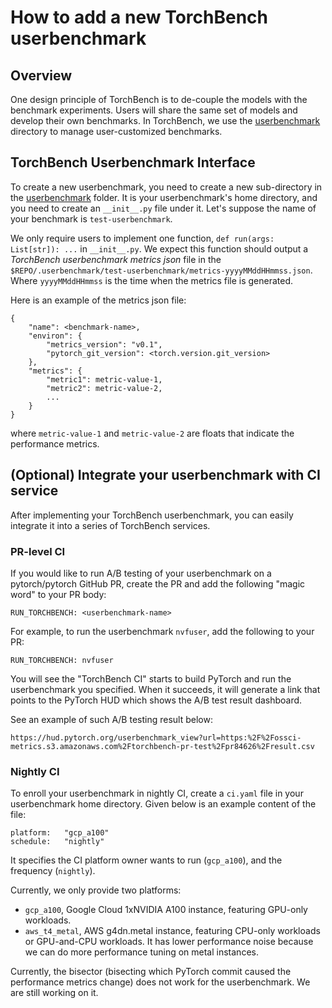 # How to add a new TorchBench userbenchmark

## Overview
One design principle of TorchBench is to de-couple the models with the benchmark experiments.
Users will share the same set of models and develop their own benchmarks.
In TorchBench, we use the [userbenchmark](https://github.com/pytorch/benchmark/tree/main/userbenchmark) directory
to manage user-customized benchmarks.

## TorchBench Userbenchmark Interface

To create a new userbenchmark, you need to create a new sub-directory in
the [userbenchmark](https://github.com/pytorch/benchmark/tree/main/userbenchmark) folder.
It is your userbenchmark's home directory, and you need to create an `__init__.py` file under it.
Let's suppose the name of your benchmark is `test-userbenchmark`.

We only require users to implement one function, `def run(args: List[str]): ...` in `__init__.py`.
We expect this function should output a *TorchBench userbenchmark metrics json* file in the `$REPO/.userbenchmark/test-userbenchmark/metrics-yyyyMMddHHmmss.json`.
Where `yyyyMMddHHmmss` is the time when the metrics file is generated.

Here is an example of the metrics json file:

```
{
    "name": <benchmark-name>,
    "environ": {
        "metrics_version": "v0.1",
        "pytorch_git_version": <torch.version.git_version>
    },
    "metrics": {
        "metric1": metric-value-1,
        "metric2": metric-value-2,
        ...
    }
}
```

where `metric-value-1` and `metric-value-2` are floats that indicate the performance metrics. 

## (Optional) Integrate your userbenchmark with CI service

After implementing your TorchBench userbenchmark, you can easily integrate it into a series of TorchBench services.

### PR-level CI
If you would like to run A/B testing of your userbenchmark on a pytorch/pytorch GitHub PR, create the PR and add the
following "magic word" to your PR body:

```
RUN_TORCHBENCH: <userbenchmark-name>
```

For example, to run the userbenchmark `nvfuser`, add the following to your PR:

```
RUN_TORCHBENCH: nvfuser
```

You will see the "TorchBench CI" starts to build PyTorch and run the userbenchmark you specified.
When it succeeds, it will generate a link that points to the PyTorch HUD which shows the A/B test result dashboard.

See an example of such A/B testing result below:
```
https://hud.pytorch.org/userbenchmark_view?url=https:%2F%2Fossci-metrics.s3.amazonaws.com%2Ftorchbench-pr-test%2Fpr84626%2Fresult.csv
```

### Nightly CI

To enroll your userbenchmark in nightly CI, create a `ci.yaml` file in your userbenchmark home directory.
Given below is an example content of the file:

```
platform:   "gcp_a100"
schedule:   "nightly"
```

It specifies the CI platform owner wants to run (`gcp_a100`), and the frequency (`nightly`).

Currently, we only provide two platforms:

- `gcp_a100`, Google Cloud 1xNVIDIA A100 instance, featuring GPU-only workloads.
- `aws_t4_metal`, AWS g4dn.metal instance, featuring CPU-only workloads or GPU-and-CPU workloads.
   It has lower performance noise because we can do more performance tuning on metal instances.

Currently, the bisector (bisecting which PyTorch commit caused the performance metrics change) does not work for the userbenchmark. We are still working on it. 
